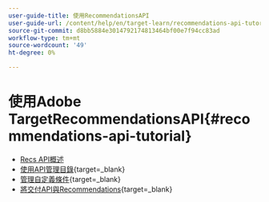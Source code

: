 ```yaml
---
user-guide-title: 使用RecommendationsAPI
user-guide-url: /content/help/en/target-learn/recommendations-api-tutorial/recs-api-overview.html
source-git-commit: d8bb5884e3014792174813464bf00e7f94cc83ad
workflow-type: tm+mt
source-wordcount: '49'
ht-degree: 0%

---
```



# 使用Adobe TargetRecommendationsAPI{#recommendations-api-tutorial}

+ [Recs API概述](recs-api-overview.md)
+ [使用API管理目錄](https://developer.adobe.com/target/before-administer/recs-api/manage-catalog/){target=_blank}
+ [管理自定義條件](https://developer.adobe.com/target/before-administer/recs-api/manage-custom-criteria/){target=_blank}
+ [將交付API與Recommendations](https://developer.adobe.com/target/before-administer/recs-api/fetch-recs-server-side-delivery-api/){target=_blank}

<!--+ [Debug API calls](6debug.md)
+ [Download the Calculated Recommendations CSV](7download-calc-recs-csv.md)-->

<!--
+ Managing your Catalog with APIs{#manage-catalog}
  + [Create and update items](manage-catalog/saveEntities.md)
  + [Delete items](manage-catalog/deleteEntities.md)
  + [Delete All Items](manage-catalog/concepts.md)
  + [Get item details](manage-catalog/base-implementation.md)
+ Managing Custom Criteria{#use-cases}
  + [Home Page](use-cases/home-page.md)
  + [Product Pages](use-cases/product-pages.md)
  + [Category Pages](use-cases/category-pages.md)
  + [Add to Cart Modals](use-cases/add-to-cart-modals.md)
  + [Cart Page](use-cases/cart-page.md)
  + [Order Confirmation Page](use-cases/order-confirmation-page.md)-->
